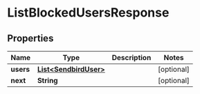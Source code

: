 

# ListBlockedUsersResponse


## Properties

| Name | Type | Description | Notes |
|------------ | ------------- | ------------- | -------------|
|**users** | [**List&lt;SendbirdUser&gt;**](SendbirdUser.md) |  |  [optional] |
|**next** | **String** |  |  [optional] |




